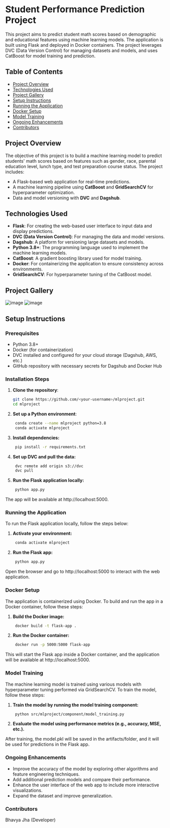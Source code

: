 # Student Performance Prediction Project

This project aims to predict student math scores based on demographic and educational features using machine learning models. The application is built using Flask and deployed in Docker containers. The project leverages DVC (Data Version Control) for managing datasets and models, and uses CatBoost for model training and prediction.

## Table of Contents

- [Project Overview](#project-overview)
- [Technologies Used](#technologies-used)
- [Project Gallery](#project-galley)
- [Setup Instructions](#setup-instructions)
- [Running the Application](#running-the-application)
- [Docker Setup](#docker-setup)
- [Model Training](#model-training)
- [Ongoing Enhancements](#ongoing-enhancements)
- [Contributors](#contributors)

## Project Overview

The objective of this project is to build a machine learning model to predict students' math scores based on features such as gender, race, parental education level, lunch type, and test preparation course status. The project includes:
- A Flask-based web application for real-time predictions.
- A machine learning pipeline using **CatBoost** and **GridSearchCV** for hyperparameter optimization.
- Data and model versioning with **DVC** and **Dagshub**.

## Technologies Used

- **Flask**: For creating the web-based user interface to input data and display predictions.
- **DVC (Data Version Control)**: For managing the data and model versions.
- **Dagshub**: A platform for versioning large datasets and models.
- **Python 3.8+**: The programming language used to implement the machine learning models.
- **CatBoost**: A gradient boosting library used for model training.
- **Docker**: For containerizing the application to ensure consistency across environments.
- **GridSearchCV**: For hyperparameter tuning of the CatBoost model.

## Project Gallery
![image](https://github.com/user-attachments/assets/8abd8505-1f58-482c-bbc6-60447298cd33)
![image](https://github.com/user-attachments/assets/35dece29-b1eb-4397-ae88-4e0c95a33086)


## Setup Instructions

### Prerequisites
- Python 3.8+
- Docker (for containerization)
- DVC installed and configured for your cloud storage (Dagshub, AWS, etc.)
- GitHub repository with necessary secrets for Dagshub and Docker Hub

### Installation Steps

1. **Clone the repository**:
   ```bash
   git clone https://github.com/<your-username>/mlproject.git
   cd mlproject
2. **Set up a Python environment**:
   ```bash
    conda create --name mlproject python=3.8
    conda activate mlproject
3. **Install dependencies:**

   ```bash
    pip install -r requirements.txt
4. **Set up DVC and pull the data:**
   ```bash
    dvc remote add origin s3://dvc
    dvc pull
5. **Run the Flask application locally:**
   ```bash
    python app.py
The app will be available at http://localhost:5000.

### Running the Application
To run the Flask application locally, follow the steps below:

1. **Activate your environment:**
   ```bash
    conda activate mlproject
2. **Run the Flask app:**
   ```bash
    python app.py
Open the browser and go to http://localhost:5000 to interact with the web application.

### Docker Setup
The application is containerized using Docker. To build and run the app in a Docker container, follow these steps:

1. **Build the Docker image:**
   ```bash
    docker build -t flask-app .
2. **Run the Docker container:**
   ```bash
    docker run -p 5000:5000 flask-app
This will start the Flask app inside a Docker container, and the application will be available at http://localhost:5000.

### Model Training
The machine learning model is trained using various models with hyperparameter tuning performed via GridSearchCV. To train the model, follow these steps:

1. **Train the model by running the model training component:**
   ```bash
    python src/mlproject/component/model_training.py
2. **Evaluate the model using performance metrics (e.g., accuracy, MSE, etc.).**

After training, the model.pkl will be saved in the artifacts/folder, and it will be used for predictions in the Flask app.

### Ongoing Enhancements
- Improve the accuracy of the model by exploring other algorithms and feature engineering techniques.
- Add additional prediction models and compare their performance.
- Enhance the user interface of the web app to include more interactive visualizations.
- Expand the dataset and improve generalization.

### Contributors
Bhavya Jha (Developer)
